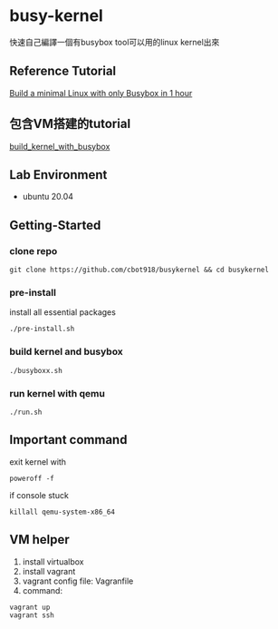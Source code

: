 # busy-kernel
快速自己編譯一個有busybox tool可以用的linux kernel出來



## Reference Tutorial
[Build a minimal Linux with only Busybox in 1 hour](https://www.youtube.com/watch?v=asnXWOUKhTA)

## 包含VM搭建的tutorial
[build_kernel_with_busybox]()

## Lab Environment
- ubuntu 20.04

## Getting-Started

### clone repo
```
git clone https://github.com/cbot918/busykernel && cd busykernel
```

### pre-install

install all essential packages
```
./pre-install.sh
```

### build kernel and busybox
```
./busyboxx.sh
```

### run kernel with qemu
```
./run.sh
```

## Important command

exit kernel with
```
poweroff -f
```
if console stuck
```
killall qemu-system-x86_64
```

## VM helper
1. install virtualbox
2. install vagrant
3. vagrant config file: Vagranfile
4. command:
```
vagrant up
vagrant ssh
```

